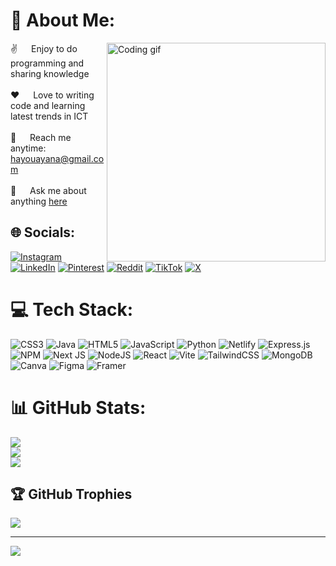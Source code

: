 # 💫 About Me:
<img align="right" width="350" src="/assets/programmer.gif" alt="Coding gif" />
  
 ✌️ &emsp; Enjoy to do programming and sharing knowledge <br/><br/>
 ❤️ &emsp; Love to writing code and learning latest trends in ICT<br/><br/>
 📧 &emsp; Reach me anytime: hayouayana@gmail.com<br/><br/>
 💬 &emsp; Ask me about anything [here](https://github.com/haulem95/haulem95/issues)


## 🌐 Socials:
[![Instagram](https://img.shields.io/badge/Instagram-%23E4405F.svg?logo=Instagram&logoColor=white)](https://instagram.com/_hau95_) [![LinkedIn](https://img.shields.io/badge/LinkedIn-%230077B5.svg?logo=linkedin&logoColor=white)](https://linkedin.com/in/haulem95) [![Pinterest](https://img.shields.io/badge/Pinterest-%23E60023.svg?logo=Pinterest&logoColor=white)](https://pinterest.com/hayoulemessa96) [![Reddit](https://img.shields.io/badge/Reddit-%23FF4500.svg?logo=Reddit&logoColor=white)](https://reddit.com/user/Embarrassed-Care136) [![TikTok](https://img.shields.io/badge/TikTok-%23000000.svg?logo=TikTok&logoColor=white)](https://tiktok.com/@hayoulem95) [![X](https://img.shields.io/badge/X-black.svg?logo=X&logoColor=white)](https://x.com/haulem1995) 

# 💻 Tech Stack:
![CSS3](https://img.shields.io/badge/css3-%231572B6.svg?style=for-the-badge&logo=css3&logoColor=white) ![Java](https://img.shields.io/badge/java-%23ED8B00.svg?style=for-the-badge&logo=openjdk&logoColor=white) ![HTML5](https://img.shields.io/badge/html5-%23E34F26.svg?style=for-the-badge&logo=html5&logoColor=white) ![JavaScript](https://img.shields.io/badge/javascript-%23323330.svg?style=for-the-badge&logo=javascript&logoColor=%23F7DF1E) ![Python](https://img.shields.io/badge/python-3670A0?style=for-the-badge&logo=python&logoColor=ffdd54) ![Netlify](https://img.shields.io/badge/netlify-%23000000.svg?style=for-the-badge&logo=netlify&logoColor=#00C7B7) ![Express.js](https://img.shields.io/badge/express.js-%23404d59.svg?style=for-the-badge&logo=express&logoColor=%2361DAFB) ![NPM](https://img.shields.io/badge/NPM-%23CB3837.svg?style=for-the-badge&logo=npm&logoColor=white) ![Next JS](https://img.shields.io/badge/Next-black?style=for-the-badge&logo=next.js&logoColor=white) ![NodeJS](https://img.shields.io/badge/node.js-6DA55F?style=for-the-badge&logo=node.js&logoColor=white) ![React](https://img.shields.io/badge/react-%2320232a.svg?style=for-the-badge&logo=react&logoColor=%2361DAFB) ![Vite](https://img.shields.io/badge/vite-%23646CFF.svg?style=for-the-badge&logo=vite&logoColor=white) ![TailwindCSS](https://img.shields.io/badge/tailwindcss-%2338B2AC.svg?style=for-the-badge&logo=tailwind-css&logoColor=white) ![MongoDB](https://img.shields.io/badge/MongoDB-%234ea94b.svg?style=for-the-badge&logo=mongodb&logoColor=white) ![Canva](https://img.shields.io/badge/Canva-%2300C4CC.svg?style=for-the-badge&logo=Canva&logoColor=white) ![Figma](https://img.shields.io/badge/figma-%23F24E1E.svg?style=for-the-badge&logo=figma&logoColor=white) ![Framer](https://img.shields.io/badge/Framer-black?style=for-the-badge&logo=framer&logoColor=blue)
# 📊 GitHub Stats:
![](https://github-readme-stats.vercel.app/api?username=haulem95&theme=dark&hide_border=false&include_all_commits=true&count_private=true)<br/>
![](https://github-readme-streak-stats.herokuapp.com/?user=haulem95&theme=dark&hide_border=false)<br/>
![](https://github-readme-stats.vercel.app/api/top-langs/?username=haulem95&theme=dark&hide_border=false&include_all_commits=true&count_private=true&layout=compact)

## 🏆 GitHub Trophies
![](https://github-profile-trophy.vercel.app/?username=haulem95&theme=radical&no-frame=false&no-bg=true&margin-w=4)

---
[![](https://visitcount.itsvg.in/api?id=haulem95&icon=0&color=0)](https://visitcount.itsvg.in)

<!-- Proudly created with GPRM ( https://gprm.itsvg.in ) -->
